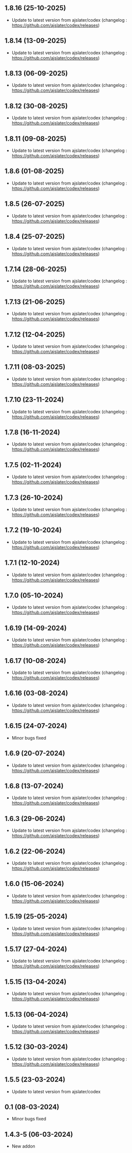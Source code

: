 
## 1.8.16 (25-10-2025)
- Update to latest version from ajslater/codex (changelog : https://github.com/ajslater/codex/releases)

## 1.8.14 (13-09-2025)
- Update to latest version from ajslater/codex (changelog : https://github.com/ajslater/codex/releases)

## 1.8.13 (06-09-2025)
- Update to latest version from ajslater/codex (changelog : https://github.com/ajslater/codex/releases)

## 1.8.12 (30-08-2025)
- Update to latest version from ajslater/codex (changelog : https://github.com/ajslater/codex/releases)

## 1.8.11 (09-08-2025)
- Update to latest version from ajslater/codex (changelog : https://github.com/ajslater/codex/releases)

## 1.8.6 (01-08-2025)
- Update to latest version from ajslater/codex (changelog : https://github.com/ajslater/codex/releases)

## 1.8.5 (26-07-2025)
- Update to latest version from ajslater/codex (changelog : https://github.com/ajslater/codex/releases)

## 1.8.4 (25-07-2025)
- Update to latest version from ajslater/codex (changelog : https://github.com/ajslater/codex/releases)
## 1.7.14 (28-06-2025)

- Update to latest version from ajslater/codex (changelog : https://github.com/ajslater/codex/releases)

## 1.7.13 (21-06-2025)

- Update to latest version from ajslater/codex (changelog : https://github.com/ajslater/codex/releases)

## 1.7.12 (12-04-2025)

- Update to latest version from ajslater/codex (changelog : https://github.com/ajslater/codex/releases)

## 1.7.11 (08-03-2025)

- Update to latest version from ajslater/codex (changelog : https://github.com/ajslater/codex/releases)

## 1.7.10 (23-11-2024)

- Update to latest version from ajslater/codex (changelog : https://github.com/ajslater/codex/releases)

## 1.7.8 (16-11-2024)

- Update to latest version from ajslater/codex (changelog : https://github.com/ajslater/codex/releases)

## 1.7.5 (02-11-2024)

- Update to latest version from ajslater/codex (changelog : https://github.com/ajslater/codex/releases)

## 1.7.3 (26-10-2024)

- Update to latest version from ajslater/codex (changelog : https://github.com/ajslater/codex/releases)

## 1.7.2 (19-10-2024)

- Update to latest version from ajslater/codex (changelog : https://github.com/ajslater/codex/releases)

## 1.7.1 (12-10-2024)

- Update to latest version from ajslater/codex (changelog : https://github.com/ajslater/codex/releases)

## 1.7.0 (05-10-2024)

- Update to latest version from ajslater/codex (changelog : https://github.com/ajslater/codex/releases)

## 1.6.19 (14-09-2024)

- Update to latest version from ajslater/codex (changelog : https://github.com/ajslater/codex/releases)

## 1.6.17 (10-08-2024)

- Update to latest version from ajslater/codex (changelog : https://github.com/ajslater/codex/releases)

## 1.6.16 (03-08-2024)

- Update to latest version from ajslater/codex (changelog : https://github.com/ajslater/codex/releases)

## 1.6.15 (24-07-2024)

- Minor bugs fixed

## 1.6.9 (20-07-2024)

- Update to latest version from ajslater/codex (changelog : https://github.com/ajslater/codex/releases)

## 1.6.8 (13-07-2024)

- Update to latest version from ajslater/codex (changelog : https://github.com/ajslater/codex/releases)

## 1.6.3 (29-06-2024)

- Update to latest version from ajslater/codex (changelog : https://github.com/ajslater/codex/releases)

## 1.6.2 (22-06-2024)

- Update to latest version from ajslater/codex (changelog : https://github.com/ajslater/codex/releases)

## 1.6.0 (15-06-2024)

- Update to latest version from ajslater/codex (changelog : https://github.com/ajslater/codex/releases)

## 1.5.19 (25-05-2024)

- Update to latest version from ajslater/codex (changelog : https://github.com/ajslater/codex/releases)

## 1.5.17 (27-04-2024)

- Update to latest version from ajslater/codex (changelog : https://github.com/ajslater/codex/releases)

## 1.5.15 (13-04-2024)

- Update to latest version from ajslater/codex (changelog : https://github.com/ajslater/codex/releases)

## 1.5.13 (06-04-2024)

- Update to latest version from ajslater/codex (changelog : https://github.com/ajslater/codex/releases)

## 1.5.12 (30-03-2024)

- Update to latest version from ajslater/codex (changelog : https://github.com/ajslater/codex/releases)

## 1.5.5 (23-03-2024)

- Update to latest version from ajslater/codex

## 0.1 (08-03-2024)

- Minor bugs fixed

## 1.4.3-5 (06-03-2024)

- New addon
